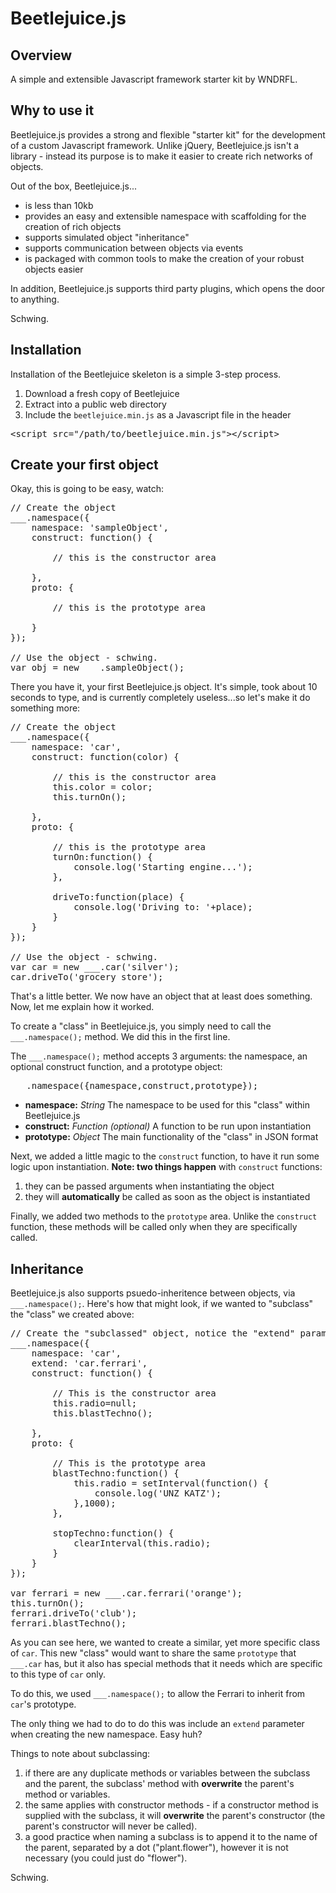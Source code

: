 # Beetlejuice.js

## Overview

A simple and extensible Javascript framework starter kit by WNDRFL.

## Why to use it

Beetlejuice.js provides a strong and flexible "starter kit" for the development of a custom Javascript framework. Unlike jQuery, Beetlejuice.js isn't a library - instead its purpose is to make it easier to create rich networks of objects.

Out of the box, Beetlejuice.js...

- is less than 10kb
- provides an easy and extensible namespace with scaffolding for the creation of rich objects
- supports simulated object "inheritance"
- supports communication between objects via events
- is packaged with common tools to make the creation of your robust objects easier

In addition, Beetlejuice.js supports third party plugins, which opens the door to anything.

Schwing.

## Installation
Installation of the Beetlejuice skeleton is a simple 3-step process.

1. Download a fresh copy of Beetlejuice
2. Extract into a public web directory
3. Include the `beetlejuice.min.js` as a Javascript file in the header

<pre>&lt;script src="/path/to/beetlejuice.min.js"&gt;&lt;/script&gt;</pre>

## Create your first object

Okay, this is going to be easy, watch:

<pre>
// Create the object
___.namespace({
	namespace: 'sampleObject',
	construct: function() {

		// this is the constructor area

	}, 
	proto: {

		// this is the prototype area

	}
});

// Use the object - schwing.
var obj = new ___.sampleObject();
</pre>

There you have it, your first Beetlejuice.js object. It's simple, took about 10 seconds to type, and is currently completely useless...so let's make it do something more:

<pre>
// Create the object
___.namespace({
	namespace: 'car',
	construct: function(color) {

		// this is the constructor area
		this.color = color;
		this.turnOn();

	}, 
	proto: {

		// this is the prototype area
		turnOn:function() {
			console.log('Starting engine...');
		},

		driveTo:function(place) {
			console.log('Driving to: '+place);
		}
	}
});

// Use the object - schwing.
var car = new ___.car('silver');
car.driveTo('grocery store');
</pre>

That's a little better. We now have an object that at least does something. Now, let me explain how it worked. 

To create a "class" in Beetlejuice.js, you simply need to call the `___.namespace();` method. We did this in the first line.

The `___.namespace();` method accepts 3 arguments: the namespace, an optional construct function, and a prototype object:

<pre>___.namespace({namespace,construct,prototype});</pre>

- <b>namespace:</b> <i>String</i> The namespace to be used for this "class" within Beetlejuice.js
- <b>construct:</b> <i>Function (optional)</i> A function to be run upon instantiation
- <b>prototype:</b> <i>Object</i> The main functionality of the "class" in JSON format

Next, we added a little magic to the `construct` function, to have it run some logic upon instantiation. <b>Note: two things happen</b> with `construct` functions:

1. they can be passed arguments when instantiating the object
2. they will <b>automatically</b> be called as soon as the object is instantiated

Finally, we added two methods to the `prototype` area. Unlike the `construct` function, these methods will be called only when they are specifically called.

## Inheritance

Beetlejuice.js also supports psuedo-inheritence between objects, via `___.namespace();`. Here's how that might look, if we wanted to "subclass" the "class" we created above:

<pre>
// Create the "subclassed" object, notice the "extend" parameter
___.namespace({
	namespace: 'car',
	extend: 'car.ferrari',
	construct: function() {

		// This is the constructor area
		this.radio=null;
		this.blastTechno();

	},
	proto: {

		// This is the prototype area
		blastTechno:function() {
			this.radio = setInterval(function() {
				console.log('UNZ KATZ');
			},1000);
		},

		stopTechno:function() {
			clearInterval(this.radio);
		}
	}
});

var ferrari = new ___.car.ferrari('orange');
this.turnOn();
ferrari.driveTo('club'); 
ferrari.blastTechno();
</pre>

As you can see here, we wanted to create a similar, yet more specific class of `car`. This new "class" would want to share the same `prototype` that `___.car` has, but it also has special methods that it needs which are specific to this type of `car` only.

To do this, we used `___.namespace();` to allow the Ferrari to inherit from `car`'s prototype.

The only thing we had to do to do this was include an `extend` parameter when creating the new namespace. Easy huh?

Things to note about subclassing:

1. if there are any duplicate methods or variables between the subclass and the parent, the subclass' method with <b>overwrite</b> the parent's method or variables.
2. the same applies with constructor methods - if a constructor method is supplied with the subclass, it will <b>overwrite</b> the parent's constructor (the parent's constructor will never be called).
3. a good practice when naming a subclass is to append it to the name of the parent, separated by a dot ("plant.flower"), however it is not necessary (you could just do "flower").

Schwing.